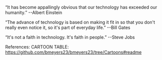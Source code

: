 “It has become appallingly obvious that our technology has exceeded our humanity.” --Albert Einstein

“The advance of technology is based on making it fit in so that you don't really even notice it, so it's part of everyday life.” --Bill Gates

“It's not a faith in technology. It's faith in people.” --Steve Jobs

References:
CARTOON TABLE: https://github.com/bmeyers23/bmeyers23/tree/Cartoons#readme
